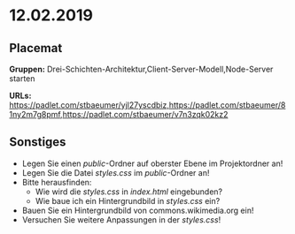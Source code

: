 # 12.02.2019

## Placemat

**Gruppen:** Drei-Schichten-Architektur,Client-Server-Modell,Node-Server starten

**URLs:** https://padlet.com/stbaeumer/yjl27yscdbiz,https://padlet.com/stbaeumer/81ny2m7g8pmf,https://padlet.com/stbaeumer/v7n3zqk02kz2


## Sonstiges

* Legen Sie einen *public*-Ordner auf oberster Ebene im Projektordner an!
* Legen Sie die Datei *styles.css* im *public*-Ordner an!
* Bitte herausfinden: 
    * Wie wird die *styles.css* in *index.html* eingebunden?
    * Wie baue ich ein Hintergrundbild in *styles.css* ein?
* Bauen Sie ein Hintergrundbild von commons.wikimedia.org ein! 
* Versuchen Sie weitere Anpassungen in der *styles.css*!

